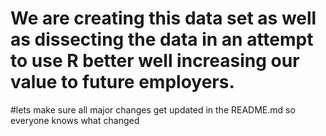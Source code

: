 # We are creating this data set as well as dissecting the data in an attempt to use R better well increasing our value to future employers. 
#lets make sure all major changes get updated in the README.md so everyone knows what changed
